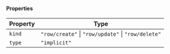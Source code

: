 #### Properties

| Property                 | Type                                               |
| ------------------------ | -------------------------------------------------- |
| <a id="kind"></a> `kind` | `"row/create"` \| `"row/update"` \| `"row/delete"` |
| <a id="type"></a> `type` | `"implicit"`                                       |
